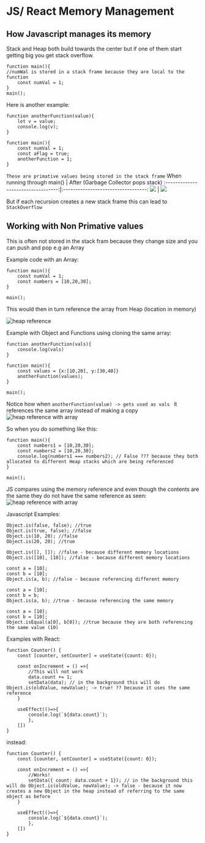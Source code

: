 # JS/ React Memory Management #

## How Javascript manages its memory ##
Stack and Heap both build towards the center but if one of them start getting big you get stack overflow.


```
function main(){
//numWal is stored in a stack frame because they are local to the function
    const numVal = 1;
}
main();
```

Here is another example:
```
function anotherFunction(value){
    let v = value;
    console.log(v);
}

function main(){
    const numVal = 1;
    const aFlag = true;
    anotherFunction = 1;
}
```
```These are primative values being stored in the stack frame```
When running through main()         |  After (Garbage Collector pops stack)
:----------------------------------:|:----------------------------------:
![](/assets/stack-and-heap-1.png)   |  ![](/assets/stack-and-heap-2.png)

But if each recursion creates a new stack frame this can lead to ```StackOverflow```


## Working with Non Primative values ##
This is often not stored in the stack fram because they change size and you can push and pop e.g an Array

Example code with an Array:
```
function main(){
    const numVal = 1;
    const numbers = [10,20,30];
}

main();
```

This would then in turn reference the array from Heap (location in memory)

![heap reference](/assets/stack-and-heap-3.png)

Example with Object and Functions using cloning the same array:
```
function anotherFunction(vals){
    console.log(vals)
}

function main(){
    const values = {x:[10,20], y:[30,40]}
    anotherFunction(values);
}

main();
```

Notice how when ```anotherFunction(value) -> gets used as vals ``` it references the same array instead of making a copy
![heap reference with array](/assets/stack-and-heap-4.png)

So when you do something like this:
```
function main(){
    const numbers1 = [10,20,30];
    const numbers2 = [10,20,30];
    console.log(numbers1 === numbers2); // False ??? because they both allocated to different Heap stacks which are being referenced
}

main();
```
JS compares using the memory reference and even though the contents are the same they do not have the same reference as seen:
![heap reference with array](/assets/stack-and-heap-5.png)


Javascript Examples:
```
Object.is(false, false); //true
Object.is(true, false); //false
Object.is(10, 20); //false
Object.is(20, 20); //true

Object.is([], []); //false - because different memory locations
Object.is([10], [10]); //false - because different memory locations

const a = [10];
const b = [10];
Object.is(a, b); //false - because referencing different memory

const a = [10];
const b = b;
Object.is(a, b); //true - because referencing the same memory

const a = [10];
const b = [10];
Object.isEqual(a[0], b[0]); //true because they are both referencing the same value (10)
```

Examples with React:
```
function Counter() {
    const [counter, setCounter] = useState({count: 0});

    const onIncrement = () =>{
        //This will not work
        data.count += 1;
        setData(data); // in the background this will do Object.is(oldValue, newValue); -> true! ?? because it uses the same reference
    }

    useEffect(()=>{
        console.log(`${data.count}`);
        },
    [])
}
```

instead:
```
function Counter() {
    const [counter, setCounter] = useState({count: 0});

    const onIncrement = () =>{
        //Works!
        setData({ count: data.count + 1}); // in the background this will do Object.is(oldValue, newValue); -> false - because it now creates a new Object in the heap instead of referring to the same object as before
    }

    useEffect(()=>{
        console.log(`${data.count}`);
        },
    [])
}
```